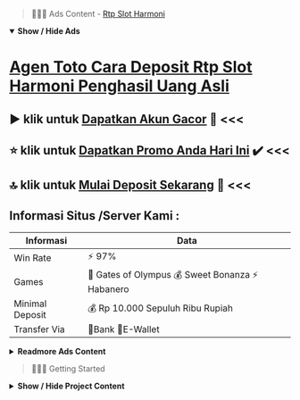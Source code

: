> :red_circle::red_circle::red_circle: Ads Content - [Rtp Slot Harmoni](https://atom.io/packages/rtp-slot-harmoni)

<details open><summary><b>Show / Hide Ads</b></summary>

# [Agen Toto Cara Deposit Rtp Slot Harmoni Penghasil Uang Asli](https://atom.io/packages/rtp-slot-harmoni)
## :arrow_forward: klik untuk [Dapatkan Akun Gacor](https://golinkurl.github.io/register/) :green_heart: <<< 
## :star: klik untuk [Dapatkan Promo Anda Hari Ini](https://golinkurl.github.io/promo/) :heavy_check_mark: <<< 
## :top: klik untuk [Mulai Deposit Sekarang](https://golinkurl.github.io/register/) :star2: <<< 

## Informasi Situs /Server Kami : 

| Informasi  | Data |
| ------------- | ------------- |
| Win Rate  | ⚡ 97% |
| Games  | 🔱 Gates of Olympus 💰 Sweet Bonanza ⚡ Habanero |
| Minimal Deposit  | 💰 Rp 10.000 Sepuluh Ribu Rupiah |
| Transfer Via  | 🏅Bank 🏅E-Wallet |

<details><summary><b>Readmore Ads Content</b></summary>

## Table Of Content
- [Situs Terpercaya Slot Olympus](#slot-olympus)
- [Info Akurat Slot Online Pragmatic](#slot-online-pragmatic)
- [Situs Judi Daftar Slot](#daftar-slot)
- [Bo Bocor Bonus New Member 100 Slot Game](#bonus-new-member-100-slot-game)
- [Link Lengkap Slot Gacor](#slot-gacor)
- [Rekomendasi Game Slot Cq9](#game-slot-cq9)

## Slot Olympus
Membaca Peluang Putaran Mesin Slot Online Jika Kamu telah ingat mesin slot mana yang tepat agar Anda, Saudara dapat menggunakan teknik kedua untuk membaca peluang. Soalnya itu, ketika membaca kesempatan pada sini, penting untuk diingat kalau Saudara perlu memaklumi peluang begitu permainan slot online. Permainan mesin slot tergolong mainan yang membutuhkan insting hoki serta taruhan. Jika Saudara bisa memperoleh keberuntungan serta bantuan naluri ini, Kamu bisa pakai sepele beroleh dekat mesin slot online. Ini tampaknya tampak sepele, tetapi mereka yang mempergunakan prosedur ini jauh kian rupa-rupanya untuk menang.
## Slot Online Pragmatic
Winrate Tinggi, Dalam setiap hal, kemenangan didefinisikan sebagai satu buah moment lagi mengenai yang sangat ditunggu setiap orang. Sama pun pada bermain game slot ini agentotoplay mempunyai winrate tinggi alhasil agar kamu yang mau permainan judi slot online pakai modal ringkas tapi menginginkan pangkat kemenangan yang tinggi, kamu sanggup langsung permainan dalam provider judi slot online ini.
## Daftar Slot
CQ9 SLOT GACOR MAXWIN, CQ9 tenar pada sebagian hebat Asia, garis game CQ9 terdiri dari berbagai macam seleksian mesin slot online selanjutnya dioptimalkan agar seluler, Anda sanggup hanya tidak kepunyaan kebiasaan bertepatan katalog game game cq9 -on -line, tapi tampaknya diubah meruyup bulan -bulan mendatang. Meskipun target transenden perusahaan sejauh ini dalam Asia, CQ9 saat ini punyai niat untuk  mengalihkan akibat terobosan agar Eropa selanjutnya Amerika Serikat. Dan bersama-sama pertunjukan punya kwalitas tinggi yang dipenuhi bergandengan sifat yang disukai pemain, keuntungan dijamin berbareng baik.
## Bonus New Member 100 Slot Game
Main Kombinasi Bet Kecil Besar, Apakah Anda meneban serta kuantitas taruhan yang monoton? Ada baiknya agar menguji gabungan taruhan sesekali, menciptakan taruhan kecil lagi hebat agar mengundang putaran bonus. Rahasianya kira-kira tidak tidak sedikit orang kenal jika ini ialah taktik sepele untuk meraih jackpot besar, kecil, mega.
## Slot Gacor
Mempelajari Tentang Simbol yang Dipakai pada Dalamnya, Cara terakhirnya diartikan sebagai wajar mengkaji perkara simbol-simbol dekat saat situs pragmatic. Keadaan itu perlu Kamu lakukan agar tidak berbuat penyimpangan jam permainan yang memiliki peluang merugikan.
## Game Slot Cq9
Memiliki Kemenangan Atau Jackpot Yang Besar
Game judi yang tunggal ini terpopuler bagai game slot online mudah berjaya maka mempunyai jackpot slot terbesar. Bayangkan pakai cuma bermodalkan dana 200 rupiah saja, kamu sudah dapat mendapatkan kemenangan maka jutaan rupiah. Togel Online jua salah tunggal mainan yang mempunyai bayaran keunggulan yang besar, tetapi mesti menunggu hasil keluaran yang memakan saat patut lama. Tetapi detik permainan game slot online, saudara sanggup meraih jackpot kapanpun detik bermain.

</details>

</details>

> :red_circle::red_circle::red_circle: Getting Started

<details><summary><b>Show / Hide Project Content</b></summary>

#  Project Name / Title : 
ATPEngine Project #77
##  Getting Started : 
These instructions will get you a copy of the project up and running on your local machine for development and testing purposes. See deployment for notes on how to deploy the project on a live system.

##  Installation for ATPEngine Project #77 : 
A step by step guide that will tell you how to get the development environment up and running.
<ul><li>How to install #1</li><li>How to install #2</li><li>How to install #3</li><li>How to install #4</li><li>How to install #5</li><li>How to install #6</li></ul>

##  Usage : 
A few examples of useful commands and/or tasks.
<ul><li>Usage #1</li><li>Usage  #2</li><li>Usage  #3</li><li>Usage #4</li><li>Usage  #5</li><li>Usage  #6</li></ul>

##  Ads Links : 
Get To Know about our other ads.


[Sobat Gaming Slot Penghasil Uang](https://atom.io/packages/sobat-gaming-slot)

[Main Slot Gratis Free Deposit](https://atom.io/packages/main-slot-gratis)

[Slot Toto Terpercaya Jackpot Terbesar](https://atom.io/packages/slot-toto-terpercaya)

[Slot Bonanza Deposit 10Rb](https://atom.io/packages/slot-bonanza)

[Pragmatik Slot Tanpa Modal](https://atom.io/packages/pragmatik-slot)

[Pragmatic Slot Gampang Menang](https://atom.io/packages/pragmatic-slot)

[Info Rtp Slot Freebet](https://atom.io/packages/info-rtp-slot)

[Slot 6000 Layanan 24jam](https://atom.io/packages/slot-6000)

[Slot Depo 5k Gampang Win](https://atom.io/packages/slot-depo-5k)

[Joker Gaming Slot Hack](https://atom.io/packages/joker-gaming-slot)

[Slot Jago Uang Beneran](https://atom.io/packages/slot-jago)

[Wild West Gold Bet 50 Rupiah](https://atom.io/packages/wild-west-gold)

[Game Slot Deposit 10Rb](https://atom.io/packages/game-slot)

[Fragmatic Slot Chip Tukar Uang](https://atom.io/packages/fragmatic-slot)

[Demo Slot Mahjong Layanan Terbaik](https://atom.io/packages/demo-slot-mahjong)

##  Additional Project That Can Be Usefull : 
Get To Know about our other projects.


[ATPEngine Project #63](https://atom.io/packages/atpengine-project-63)

[ATPEngine Project #24](https://atom.io/packages/atpengine-project-24)

[ATPEngine Project #61](https://atom.io/packages/atpengine-project-61)

[ATPEngine Project #3](https://atom.io/packages/atpengine-project-3)

[ATPEngine Project #54](https://atom.io/packages/atpengine-project-54)

[ATPEngine Project #74](https://atom.io/packages/atpengine-project-74)

##  Master Project : 
Incase you want to know more about our master project, please visit [ATPEngine Home Project](https://atom.io/packages/atpengine-home-project)

</details>
